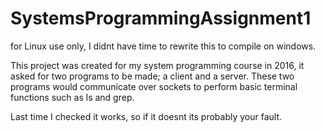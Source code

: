 # SystemsProgrammingAssignment1
for Linux use only, I didnt have time to rewrite this to compile on windows.

This project was created for my system programming course in 2016, it asked for two programs to be made; a client and a server.
These two programs would communicate over sockets to perform basic terminal functions such as ls and grep.

Last time I checked it works, so if it doesnt its probably your fault.
